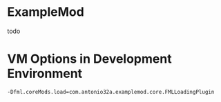 # ExampleMod
todo

# VM Options in Development Environment 
```jvm
-Dfml.coreMods.load=com.antonio32a.examplemod.core.FMLLoadingPlugin
```